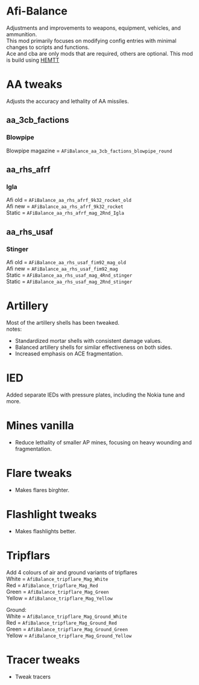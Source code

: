 # Afi-Balance

Adjustments and improvements to weapons, equipment, vehicles, and ammunition.  
This mod primarily focuses on modifying config entries with minimal changes to scripts and functions.  
Ace and cba are only mods that are required, others are optional.
This mod is build using [HEMTT](https://github.com/BrettMayson/HEMTT)

# AA tweaks  
Adjusts the accuracy and lethality of AA missiles.

## aa_3cb_factions
### Blowpipe
Blowpipe magazine = `AFiBalance_aa_3cb_factions_blowpipe_round`

## aa_rhs_afrf
### Igla
Afi old = `AFiBalance_aa_rhs_afrf_9k32_rocket_old`  
Afi new = `AFiBalance_aa_rhs_afrf_9k32_rocket`  
Static = `AFiBalance_aa_rhs_afrf_mag_2Rnd_Igla`  

## aa_rhs_usaf
### Stinger
Afi old = `AFiBalance_aa_rhs_usaf_fim92_mag_old`  
Afi new = `AFiBalance_aa_rhs_usaf_fim92_mag`  
Static = `AFiBalance_aa_rhs_usaf_mag_4Rnd_stinger`  
Static = `AFiBalance_aa_rhs_usaf_mag_2Rnd_stinger`  


# Artillery
Most of the artillery shells has been tweaked.  
notes:
- Standardized mortar shells with consistent damage values.
- Balanced artillery shells for similar effectiveness on both sides.
- Increased emphasis on ACE fragmentation.


# IED  
Added separate IEDs with pressure plates, including the Nokia tune and more.

# Mines vanilla
- Reduce lethality of smaller AP mines, focusing on heavy wounding and fragmentation.


# Flare tweaks
- Makes flares birghter.

# Flashlight tweaks
- Makes flashlights better.

# Tripflars
Add 4 colours of air and ground variants of tripflares  
White = `AfiBalance_tripflare_Mag_White`  
Red = `AfiBalance_tripflare_Mag_Red`  
Green = `AfiBalance_tripflare_Mag_Green`  
Yellow = `AfiBalance_tripflare_Mag_Yellow`  

Ground:  
White = `AfiBalance_tripflare_Mag_Ground_White`  
Red = `AfiBalance_tripflare_Mag_Ground_Red`  
Green = `AfiBalance_tripflare_Mag_Ground_Green`  
Yellow = `AfiBalance_tripflare_Mag_Ground_Yellow`  

# Tracer tweaks
- Tweak tracers
